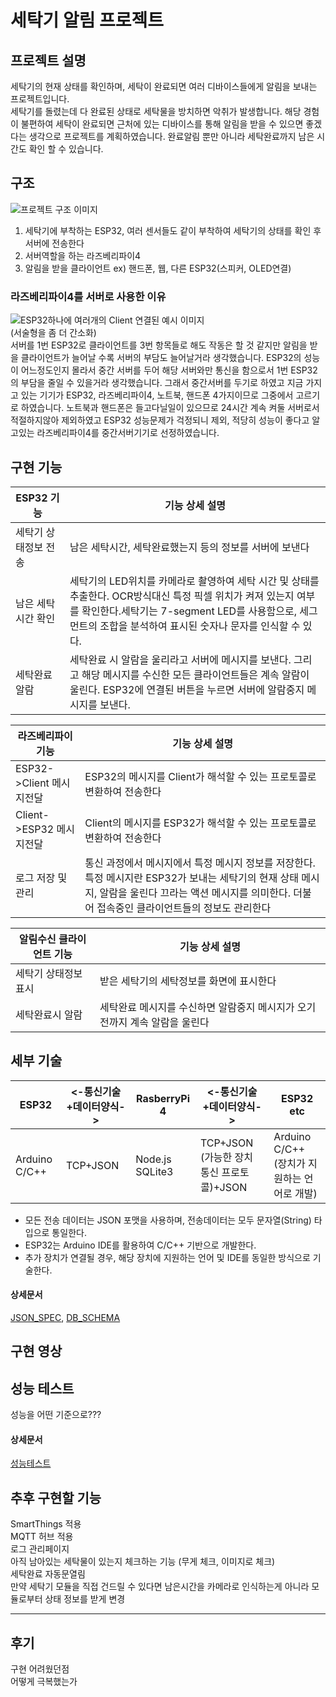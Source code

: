 # 세탁기 알림 프로젝트
## 프로젝트 설명
세탁기의 현재 상태를 확인하며, 세탁이 완료되면 여러 디바이스들에게 알림을 보내는 프로젝트입니다.  
세탁기를 돌렸는데 다 완료된 상태로 세탁물을 방치하면 악취가 발생합니다. 해당 경험이 불편하여 세탁이 완료되면 근처에 있는 디바이스를 통해 알림을 받을 수 있으면 좋겠다는 생각으로 프로젝트를 계획하였습니다. 완료알림 뿐만 아니라 세탁완료까지 남은 시간도 확인 할 수 있습니다.



## 구조
![프로젝트 구조 이미지]()  
1. 세탁기에 부착하는 ESP32, 여러 센서들도 같이 부착하여 세탁기의 상태를 확인 후 서버에 전송한다
2. 서버역할을 하는 라즈베리파이4
3. 알림을 받을 클라이언트 ex) 핸드폰, 웹, 다른 ESP32(스피커, OLED연결)
 


### 라즈베리파이4를 서버로 사용한 이유  
![ESP32하나에 여러개의 Client 연결된 예시 이미지]()  
(서술형을 좀 더 간소화)  
서버를 1번 ESP32로 클라이언트를 3번 항목들로 해도 작동은 할 것 같지만  알림을 받을 클라이언트가 늘어날 수록 서버의 부담도 늘어날거라 생각했습니다. ESP32의 성능이 어느정도인지 몰라서 중간 서버를 두어 해당 서버와만 통신을 함으로서 1번 ESP32의 부담을 줄일 수 있을거라 생각했습니다. 그래서 중간서버를 두기로 하였고 지금 가지고 있는 기기가 ESP32, 라즈베리파이4, 노트북, 핸드폰 4가지이므로 그중에서 고르기로 하였습니다. 노트북과 핸드폰은 들고다닐일이 있으므로 24시간 계속 켜둘 서버로서 적절하지않아 제외하였고 ESP32 성능문제가 걱정되니 제외, 적당히 성능이 좋다고 알고있는 라즈베리파이4를 중간서버기기로 선정하였습니다. 


## 구현 기능

|ESP32 기능|기능 상세 설명|
|--|--|
|세탁기 상태정보 전송|남은 세탁시간, 세탁완료했는지 등의 정보를 서버에 보낸다|
|남은 세탁 시간 확인|세탁기의 LED위치를 카메라로 촬영하여 세탁 시간 및 상태를 추출한다. OCR방식대신 특정 픽셀 위치가 켜져 있는지 여부를 확인한다.세탁기는 7-segment LED를 사용함으로, 세그먼트의 조합을 분석하여 표시된 숫자나 문자를 인식할 수 있다.|
|세탁완료 알람|세탁완료 시 알람을 울리라고 서버에 메시지를 보낸다. 그리고 해당 메시지를 수신한 모든 클라이언트들은 계속 알람이 울린다. ESP32에 연결된 버튼을 누르면 서버에 알람중지 메시지를 보낸다.|


|라즈베리파이 기능|기능 상세 설명|
|--|--|
|ESP32->Client 메시지전달|ESP32의 메시지를 Client가 해석할 수 있는 프로토콜로 변환하여 전송한다|
|Client->ESP32 메시지전달|Client의 메시지를 ESP32가 해석할 수 있는 프로토콜로 변환하여 전송한다|
|로그 저장 및 관리|통신 과정에서 메시지에서 특정 메시지 정보를 저장한다. 특정 메시지란 ESP32가 보내는 세탁기의 현재 상태 메시지, 알람을 울린다 끄라는 액션 메시지를 의미한다. 더불어 접속중인 클라이언트들의 정보도 관리한다|


|알림수신 클라이언트 기능|기능 상세 설명|
|--|--|
|세탁기 상태정보 표시|받은 세탁기의 세탁정보를 화면에 표시한다|
|세탁완료시 알람|세탁완료 메시지를 수신하면 알람중지 메시지가 오기전까지 계속 알람을 울린다|


## 세부 기술

|ESP32|<-통신기술+데이터양식->|RasberryPi 4|<-통신기술+데이터양식->|ESP32 etc|
|---|---|---|---|---|
|Arduino C/C++|TCP+JSON|Node.js<br>SQLite3|TCP+JSON<br>(가능한 장치 통신 프로토콜)+JSON|Arduino C/C++<br>(장치가 지원하는 언어로 개발)|

- 모든 전송 데이터는 JSON 포맷을 사용하며, 전송데이터는 모두 문자열(String) 타입으로  통일한다.
- ESP32는 Arduino IDE를 활용하여 C/C++ 기반으로 개발한다.
- 추가 장치가 연결될 경우, 해당 장치에 지원하는 언어 및 IDE를 동일한 방식으로 기술한다.

#### 상세문서
[JSON_SPEC](./docs/json_spec.md), [DB_SCHEMA](./docs/db_schema.md)
## 구현 영상
## 성능 테스트
성능을 어떤 기준으로???
#### 상세문서  
[성능테스트](./docs/db_schema.md)  
## 추후 구현할 기능
SmartThings 적용  
MQTT 허브 적용  
로그 관리페이지  
아직 남아있는 세탁물이 있는지 체크하는 기능 (무게 체크, 이미지로 체크)  
세탁완료 자동문열림  
만약 세탁기 모듈을 직접 건드릴 수 있다면 남은시간을 카메라로 인식하는게 아니라 모듈로부터 상태 정보를 받게 변경

---
## 후기
구현 어려웠던점  
어떻게 극복했는가  